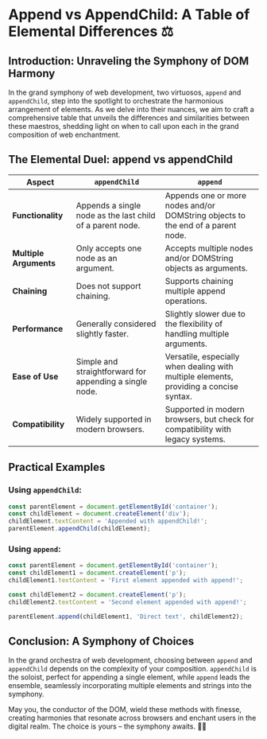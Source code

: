 # Append vs AppendChild: A Table of Elemental Differences ⚖️

## Introduction: Unraveling the Symphony of DOM Harmony

In the grand symphony of web development, two virtuosos, `append` and `appendChild`, step into the spotlight to orchestrate the harmonious arrangement of elements. As we delve into their nuances, we aim to craft a comprehensive table that unveils the differences and similarities between these maestros, shedding light on when to call upon each in the grand composition of web enchantment.

## The Elemental Duel: append vs appendChild

| Aspect                 | `appendChild`                                             | `append`                                                                               |
| ---------------------- | --------------------------------------------------------- | -------------------------------------------------------------------------------------- |
| **Functionality**      | Appends a single node as the last child of a parent node. | Appends one or more nodes and/or DOMString objects to the end of a parent node.        |
| **Multiple Arguments** | Only accepts one node as an argument.                     | Accepts multiple nodes and/or DOMString objects as arguments.                          |
| **Chaining**           | Does not support chaining.                                | Supports chaining multiple append operations.                                          |
| **Performance**        | Generally considered slightly faster.                     | Slightly slower due to the flexibility of handling multiple arguments.                 |
| **Ease of Use**        | Simple and straightforward for appending a single node.   | Versatile, especially when dealing with multiple elements, providing a concise syntax. |
| **Compatibility**      | Widely supported in modern browsers.                      | Supported in modern browsers, but check for compatibility with legacy systems.         |

## Practical Examples

### Using `appendChild`:

```javascript
const parentElement = document.getElementById('container');
const childElement = document.createElement('div');
childElement.textContent = 'Appended with appendChild!';
parentElement.appendChild(childElement);
```

### Using `append`:

```javascript
const parentElement = document.getElementById('container');
const childElement1 = document.createElement('p');
childElement1.textContent = 'First element appended with append!';

const childElement2 = document.createElement('p');
childElement2.textContent = 'Second element appended with append!';

parentElement.append(childElement1, 'Direct text', childElement2);
```

## Conclusion: A Symphony of Choices

In the grand orchestra of web development, choosing between `append` and `appendChild` depends on the complexity of your composition. `appendChild` is the soloist, perfect for appending a single element, while `append` leads the ensemble, seamlessly incorporating multiple elements and strings into the symphony.

May you, the conductor of the DOM, wield these methods with finesse, creating harmonies that resonate across browsers and enchant users in the digital realm. The choice is yours – the symphony awaits. 🎵✨
